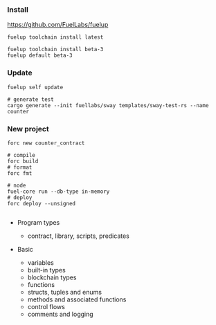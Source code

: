 ### Install

https://github.com/FuelLabs/fuelup

```shell
fuelup toolchain install latest

fuelup toolchain install beta-3
fuelup default beta-3
```

### Update

```shell
fuelup self update

# generate test
cargo generate --init fuellabs/sway templates/sway-test-rs --name counter

```

### New project

```shell
forc new counter_contract

# compile
forc build
# format
forc fmt

# node
fuel-core run --db-type in-memory
# deploy
forc deploy --unsigned


```

-   Program types

    -   contract, library, scripts, predicates

-   Basic
    -   variables
    -   built-in types
    -   blockchain types
    -   functions
    -   structs, tuples and enums
    -   methods and associated functions
    -   control flows
    -   comments and logging
